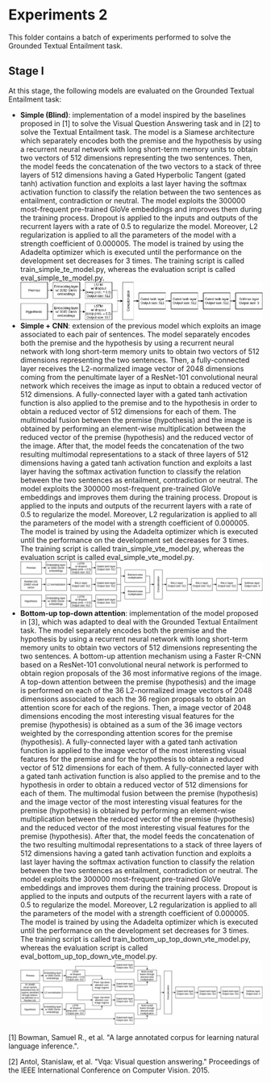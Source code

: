 # Experiments 2
This folder contains a batch of experiments performed to solve the Grounded Textual Entailment task.

## Stage I
At this stage, the following models are evaluated on the Grounded Textual Entailment task:
- **Simple (Blind)**: implementation of a model inspired by the baselines proposed in [1] to solve the Visual Question Answering task and in [2] to solve the Textual Entailment task. The model is a Siamese architecture which separately encodes both the premise and the hypothesis by using a recurrent neural network with long short-term memory units to obtain two vectors of 512 dimensions representing the two sentences. Then, the model feeds the concatenation of the two vectors to a stack of three layers of 512 dimensions having a Gated Hyperbolic Tangent (gated tanh) activation function and exploits a last layer having the softmax activation function to classify the relation between the two sentences as entailment, contradiction or neutral. The model exploits the 300000 most-frequent pre-trained GloVe embeddings and improves them during the training process. Dropout is applied to the inputs and outputs of the recurrent layers with a rate of 0.5 to regularize the model. Moreover, L2 regularization is applied to all the parameters of the model with a strength coefficient of 0.000005. The model is trained by using the Adadelta optimizer which is executed until the performance on the development set decreases for 3 times. The training script is called train_simple_te_model.py, whereas the evaluation script is called eval_simple_te_model.py. ![image](https://raw.githubusercontent.com/hoavt-54/nli-images/master/models/images/Simple%20(Blind).png)
- **Simple + CNN**: extension of the previous model which exploits an image associated to each pair of sentences. The model separately encodes both the premise and the hypothesis by using a recurrent neural network with long short-term memory units to obtain two vectors of 512 dimensions representing the two sentences. Then, a fully-connected layer receives the L2-normalized image vector of 2048 dimensions coming from the penultimate layer of a ResNet-101 convolutional neural network which receives the image as input to obtain a reduced vector of 512 dimensions. A fully-connected layer with a gated tanh activation function is also applied to the premise and to the hypothesis in order to obtain a reduced vector of 512 dimensions for each of them. The multimodal fusion between the premise (hypothesis) and the image is obtained by performing an element-wise multiplication between the reduced vector of the premise (hypothesis) and the reduced vector of the image. After that, the model feeds the concatenation of the two resulting multimodal representations to a stack of three layers of 512 dimensions having a gated tanh activation function and exploits a last layer having the softmax activation function to classify the relation between the two sentences as entailment, contradiction or neutral. The model exploits the 300000 most-frequent pre-trained GloVe embeddings and improves them during the training process. Dropout is applied to the inputs and outputs of the recurrent layers with a rate of 0.5 to regularize the model. Moreover, L2 regularization is applied to all the parameters of the model with a strength coefficient of 0.000005. The model is trained by using the Adadelta optimizer which is executed until the performance on the development set decreases for 3 times. The training script is called train_simple_vte_model.py, whereas the evaluation script is called eval_simple_vte_model.py. ![image](https://raw.githubusercontent.com/hoavt-54/nli-images/master/models/images/Simple%20%2B%20CNN.png)
- **Bottom-up top-down attention**: implementation of the model proposed in [3], which was adapted to deal with the Grounded Textual Entailment task. The model separately encodes both the premise and the hypothesis by using a recurrent neural network with long short-term memory units to obtain two vectors of 512 dimensions representing the two sentences. A bottom-up attention mechanism using a Faster R-CNN based on a ResNet-101 convolutional neural network is performed to obtain region proposals of the 36 most informative regions of the image. A top-down attention between the premise (hypothesis) and the image is performed on each of the 36 L2-normalized image vectors of 2048 dimensions associated to each the 36 region proposals to obtain an attention score for each of the regions. Then, a image vector of 2048 dimensions encoding the most interesting visual features for the premise (hypothesis) is obtained as a sum of the 36 image vectors weighted by the corresponding attention scores for the premise (hypothesis). A fully-connected layer with a gated tanh activation function is applied to the image vector of the most interesting visual features for the premise and for the hypothesis to obtain a reduced vector of 512 dimensions for each of them. A fully-connected layer with a gated tanh activation function is also applied to the premise and to the hypothesis in order to obtain a reduced vector of 512 dimensions for each of them. The multimodal fusion between the premise (hypothesis) and the image vector of the most interesting visual features for the premise (hypothesis) is obtained by performing an element-wise multiplication between the reduced vector of the premise (hypothesis) and the reduced vector of the most interesting visual features for the premise (hypothesis). After that, the model feeds the concatenation of the two resulting multimodal representations to a stack of three layers of 512 dimensions having a gated tanh activation function and exploits a last layer having the softmax activation function to classify the relation between the two sentences as entailment, contradiction or neutral. The model exploits the 300000 most-frequent pre-trained GloVe embeddings and improves them during the training process. Dropout is applied to the inputs and outputs of the recurrent layers with a rate of 0.5 to regularize the model. Moreover, L2 regularization is applied to all the parameters of the model with a strength coefficient of 0.000005. The model is trained by using the Adadelta optimizer which is executed until the performance on the development set decreases for 3 times. The training script is called train_bottom_up_top_down_vte_model.py, whereas the evaluation script is called eval_bottom_up_top_down_vte_model.py. ![image](https://raw.githubusercontent.com/hoavt-54/nli-images/master/models/images/Bottom-up%20top-down.png)

[1] Bowman, Samuel R., et al. "A large annotated corpus for learning natural language inference.".

[2] Antol, Stanislaw, et al. "Vqa: Visual question answering." Proceedings of the IEEE International Conference on Computer Vision. 2015.
